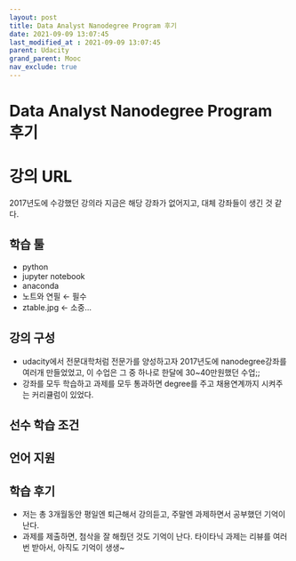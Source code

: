 ```yaml
---
layout: post
title: Data Analyst Nanodegree Program 후기
date: 2021-09-09 13:07:45
last_modified_at : 2021-09-09 13:07:45
parent: Udacity
grand_parent: Mooc
nav_exclude: true
---
```


# Data Analyst Nanodegree Program 후기

# 강의 URL

2017년도에 수강했던 강의라 지금은 해당 강좌가 없어지고, 대체 강좌들이 생긴 것 같다.

## 학습 툴

- python
- jupyter notebook
- anaconda
- 노트와 연필 ← 필수
- ztable.jpg   ← 소중...

## 강의 구성

- udacity에서 전문대학처럼 전문가를 양성하고자 2017년도에 nanodegree강좌를 여러개 만들었었고, 이 수업은 그 중 하나로 한달에 30~40만원했던 수업;;
- 강좌를 모두 학습하고 과제를 모두 통과하면 degree를 주고 채용연계까지 시켜주는 커리큘럼이 있었다.

## 선수 학습 조건

## 언어 지원

## 학습 후기

- 저는 총 3개월동안 평일엔 퇴근해서 강의듣고, 주말엔 과제하면서 공부했던 기억이 난다.
- 과제를 제출하면, 첨삭을 잘 해줬던 것도 기억이 난다. 타이타닉 과제는 리뷰를 여러번 받아서, 아직도 기억이 생생~